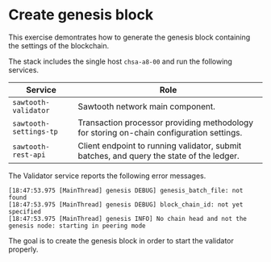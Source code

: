 # Create genesis block

This exercise demontrates how to generate the genesis block containing the settings of the blockchain.

The stack includes the single host `chsa-a8-00` and run the following services.

Service | Role
------- | ----
`sawtooth-validator` | Sawtooth network main component.
`sawtooth-settings-tp` | Transaction processor providing methodology for storing on-chain configuration settings.
`sawtooth-rest-api` | Client endpoint to  running validator, submit batches, and query the state of the ledger.

The Validator service reports the following error messages.

```
[18:47:53.975 [MainThread] genesis DEBUG] genesis_batch_file: not found
[18:47:53.975 [MainThread] genesis DEBUG] block_chain_id: not yet specified
[18:47:53.975 [MainThread] genesis INFO] No chain head and not the genesis node: starting in peering mode
```

The goal is to create the genesis block in order to start the validator properly.
